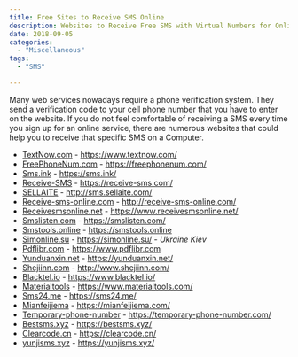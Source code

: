 ```yaml
---
title: Free Sites to Receive SMS Online 
description: Websites to Receive Free SMS with Virtual Numbers for Online Verification
date: 2018-09-05
categories:
  - "Miscellaneous"
tags:
  - "SMS"

---
```


Many web services nowadays require a phone verification system. They send a verification code to your cell phone number that you have to enter on the website. If you do not feel comfortable of receiving a SMS every time you sign up for an online service, there are numerous websites that could help you to receive that specific SMS on a Computer.

<!--more-->

- [TextNow.com](https://www.textnow.com/) - https://www.textnow.com/ 
- [FreePhoneNum.com](https://freephonenum.com/) - https://freephonenum.com/
- [Sms.ink](https://sms.ink/) - https://sms.ink/
- [Receive-SMS](https://receive-sms.com/) - https://receive-sms.com/
- [SELLAITE](http://sms.sellaite.com/) - http://sms.sellaite.com/
- [Receive-sms-online.com](http://receive-sms-online.com/) - http://receive-sms-online.com/
- [Receivesmsonline.net](https://www.receivesmsonline.net/) - https://www.receivesmsonline.net/
- [Smslisten.com](https://smslisten.com/) - https://smslisten.com/
- [Smstools.online](https://smstools.online) - https://smstools.online  
- [Simonline.su](https://simonline.su/) - https://simonline.su/ - *Ukraine Kiev*
- [Pdflibr.com](https://www.pdflibr.com) - https://www.pdflibr.com
- [Yunduanxin.net](https://yunduanxin.net/) - https://yunduanxin.net/
- [Shejiinn.com](http://www.114sim.com) - http://www.shejiinn.com/
- [Blacktel.io](https://www.blacktel.io/) - https://www.blacktel.io/
- [Materialtools](https://www.materialtools.com/) - https://www.materialtools.com/
- [Sms24.me](https://sms24.me/) - https://sms24.me/
- [Mianfeijiema](https://mianfeijiema.com/) - https://mianfeijiema.com/
- [Temporary-phone-number](https://temporary-phone-number.com/) - https://temporary-phone-number.com/
- [Bestsms.xyz](https://bestsms.xyz/) - https://bestsms.xyz/
- [Clearcode.cn](https://clearcode.cn/) - https://clearcode.cn/
- [yunjisms.xyz](https://yunjisms.xyz/) - https://yunjisms.xyz/




